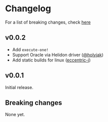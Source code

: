 # Changelog

For a list of breaking changes, check [here](#breaking-changes)

## v0.0.2

- Add `execute-one!`
- Support Oracle via Helidon driver ([@holyjak](https://github.com/holyjak))
- Add static builds for linux ([eccentric-j](https://github.com/eccentric-j))

## v0.0.1

Initial release.

## Breaking changes

None yet.
